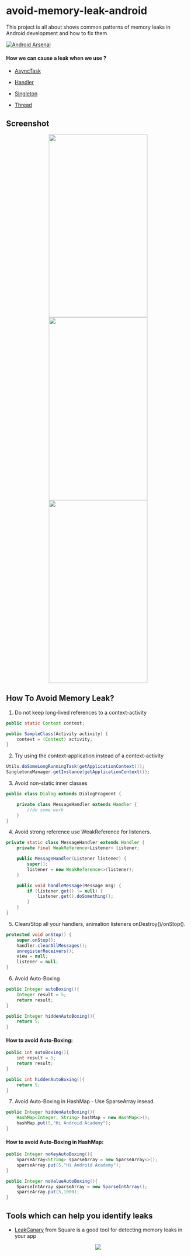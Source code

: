 # avoid-memory-leak-android

This project is all about shows common patterns of memory leaks in Android development and how to fix them

 [![Android Arsenal]( https://img.shields.io/badge/Android%20Arsenal-avoid--memory--leak--android-green.svg?style=flat )]( https://android-arsenal.com/details/1/6887 )
 
 #### How we can cause a leak when we use ?

* [AsyncTask](https://github.com/AliAsadi/avoid-memory-leak-android/tree/master/app/src/main/java/aliasadi/memoryleak/asynctask)

* [Handler](https://github.com/AliAsadi/avoid-memory-leak-android/tree/master/app/src/main/java/aliasadi/memoryleak/handler)

* [Singleton](https://github.com/AliAsadi/avoid-memory-leak-android/tree/master/app/src/main/java/aliasadi/memoryleak/singleton)

* [Thread](https://github.com/AliAsadi/avoid-memory-leak-android/tree/master/app/src/main/java/aliasadi/memoryleak/thread)


 ## Screenshot
<p align="center">
<img src="https://i.imgur.com/M1XGg1e.png" height="500" width="270">
<img src="https://i.imgur.com/2b31zYY.png" height="500" width="270">
<img src="https://i.imgur.com/icylNzW.png" height="500" width="270">
</p>


## How To Avoid Memory Leak?

1. Do not keep long-lived references to a context-activity

```Java
public static Context context;

public SampleClass(Activity activity) {
    context = (Context) activity;
}
```


2. Try using the context-application instead of a context-activity

```Java
Utils.doSomeLongRunningTask(getApplicationContext());
SingletoneManager.getInstance(getApplicationContext());
```

3. Avoid non-static inner classes

```Java
public class Dialog extends DialogFragment {

    private class MessageHandler extends Handler {
        //do some work 
    }
}
```

4. Avoid strong reference use WeakReference for listeners.

```Java
private static class MessageHandler extends Handler {
    private final WeakReference<Listener> listener;

    public MessageHandler(Listener listener) {
        super();
        listener = new WeakReference<>(listener);
    }

    public void handleMessage(Message msg) {
        if (listener.get() != null) {
            listener.get().doSomething();
        }
    }
}
```

5. Clean/Stop all your handlers, animation listeners onDestroy()/onStop().

```Java
protected void onStop() {
    super.onStop();
    handler.clearAllMessages();
    unregisterReceivers();
    view = null;
    listener = null;
}
```

6. Avoid Auto-Boxing

```Java
public Integer autoBoxing(){
    Integer result = 5;
    return result;
}
```

```Java
public Integer hiddenAutoBoxing(){
    return 5;
}
```
#### How to avoid Auto-Boxing:

```Java
public int autoBoxing(){
    int result = 5;
    return result;
}
```

```Java
public int hiddenAutoBoxing(){
    return 5;
}
```

7. Avoid Auto-Boxing in HashMap - Use SparseArray insead.

```Java
public Integer hiddenAutoBoxing(){
    HashMap<Integer, String> hashMap = new HashMap<>();
    hashMap.put(5,"Hi Android Academy");
}
```

#### How to avoid Auto-Boxing in HashMap:
 
```Java
public Integer noKeyAutoBoxing(){
    SparseArray<String> sparseArray = new SparseArray<>();
    sparseArray.put(5,"Hi Android Academy");
}
```

```Java
public Integer noValueAutoBoxing(){
    SparseIntArray sparseArray = new SparseIntArray();
    sparseArray.put(5,1000);
}
```

##  Tools which can help you identify leaks

* [LeakCanary](https://github.com/square/leakcanary) from Square is a good tool for detecting memory leaks in your app 

<p align="center">
<img src="https://github.com/square/leakcanary/wiki/assets/screenshot-2.0.png"/>
</p>
